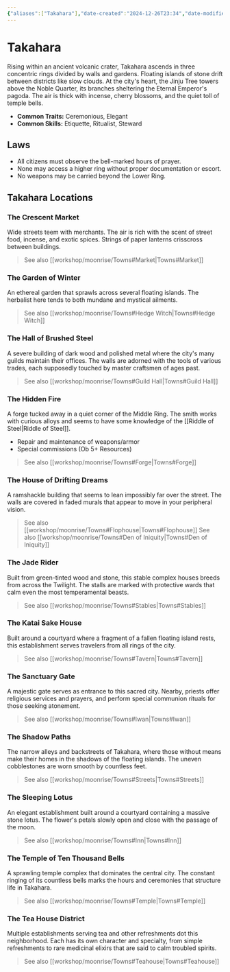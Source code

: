 ```yaml
---
{"aliases":["Takahara"],"date-created":"2024-12-26T23:34","date-modified":"2024-12-27T07:10","dg-publish":true,"tags":["moonrise","moonrise/place","moonrise/the-forest"],"title":"Takahara","permalink":"/workshop/moonrise/takahara/","dgPassFrontmatter":true,"updated":"2024-12-27T07:10"}
---
```



# Takahara

Rising within an ancient volcanic crater, Takahara ascends in three concentric rings divided by walls and gardens. Floating islands of stone drift between districts like slow clouds. At the city's heart, the Jinju Tree towers above the Noble Quarter, its branches sheltering the Eternal Emperor's pagoda. The air is thick with incense, cherry blossoms, and the quiet toll of temple bells.

- **Common Traits:** Ceremonious, Elegant
- **Common Skills:** Etiquette, Ritualist, Steward

## Laws

- All citizens must observe the bell-marked hours of prayer.
- None may access a higher ring without proper documentation or escort.
- No weapons may be carried beyond the Lower Ring.

## Takahara Locations

### The Crescent Market

Wide streets teem with merchants. The air is rich with the scent of street food, incense, and exotic spices. Strings of paper lanterns crisscross between buildings.

> See also [[workshop/moonrise/Towns#Market\|Towns#Market]]

### The Garden of Winter

An ethereal garden that sprawls across several floating islands. The herbalist here tends to both mundane and mystical ailments.

> See also [[workshop/moonrise/Towns#Hedge Witch\|Towns#Hedge Witch]]

### The Hall of Brushed Steel

A severe building of dark wood and polished metal where the city's many guilds maintain their offices. The walls are adorned with the tools of various trades, each supposedly touched by master craftsmen of ages past.

> See also [[workshop/moonrise/Towns#Guild Hall\|Towns#Guild Hall]]

### The Hidden Fire

A forge tucked away in a quiet corner of the Middle Ring. The smith works with curious alloys and seems to have some knowledge of the [[Riddle of Steel\|Riddle of Steel]].

- Repair and maintenance of weapons/armor
- Special commissions (Ob 5+ Resources)

> See also [[workshop/moonrise/Towns#Forge\|Towns#Forge]]

### The House of Drifting Dreams

A ramshackle building that seems to lean impossibly far over the street. The walls are covered in faded murals that appear to move in your peripheral vision.

> See also [[workshop/moonrise/Towns#Flophouse\|Towns#Flophouse]]
> See also [[workshop/moonrise/Towns#Den of Iniquity\|Towns#Den of Iniquity]]

### The Jade Rider

Built from green-tinted wood and stone, this stable complex houses breeds from across the Twilight. The stalls are marked with protective wards that calm even the most temperamental beasts.

> See also [[workshop/moonrise/Towns#Stables\|Towns#Stables]]

### The Katai Sake House

Built around a courtyard where a fragment of a fallen floating island rests, this establishment serves travelers from all rings of the city.

> See also [[workshop/moonrise/Towns#Tavern\|Towns#Tavern]]

### The Sanctuary Gate

A majestic gate serves as entrance to this sacred city. Nearby, priests offer religious services and prayers, and perform special communion rituals for those seeking atonement.

> See also [[workshop/moonrise/Towns#Iwan\|Towns#Iwan]]

### The Shadow Paths

The narrow alleys and backstreets of Takahara, where those without means make their homes in the shadows of the floating islands. The uneven cobblestones are worn smooth by countless feet.

> See also [[workshop/moonrise/Towns#Streets\|Towns#Streets]]

### The Sleeping Lotus

An elegant establishment built around a courtyard containing a massive stone lotus. The flower's petals slowly open and close with the passage of the moon.

> See also [[workshop/moonrise/Towns#Inn\|Towns#Inn]]

### The Temple of Ten Thousand Bells

A sprawling temple complex that dominates the central city. The constant ringing of its countless bells marks the hours and ceremonies that structure life in Takahara.

> See also [[workshop/moonrise/Towns#Temple\|Towns#Temple]]

### The Tea House District

Multiple establishments serving tea and other refreshments dot this neighborhood. Each has its own character and specialty, from simple refreshments to rare medicinal elixirs that are said to calm troubled spirits.

> See also [[workshop/moonrise/Towns#Teahouse\|Towns#Teahouse]]
